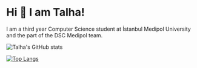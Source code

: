 # Hi 👋 I am Talha!  

I am a third year Computer Science student at İstanbul Medipol University and the part of the DSC Medipol team.

![Talha's GitHub stats](https://github-readme-stats.vercel.app/api?username=Talhaasan&show_icons=true&theme=radical)

[![Top Langs](https://github-readme-stats.vercel.app/api/top-langs/?username=Talhaasan&layout=compact)](https://github.com/Talhaasan/github-readme-stats)
